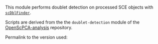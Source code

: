 This module performs doublet detection on processed SCE objects with [`scDblFinder`](https://bioconductor.org/packages/release/bioc/html/scDblFinder.html).

Scripts are derived from the the `doublet-detection` module of the [OpenScPCA-analysis](https://github.com/AlexsLemonade/OpenScPCA-analysis) repository.

Permalink to the version used: <incoming>
